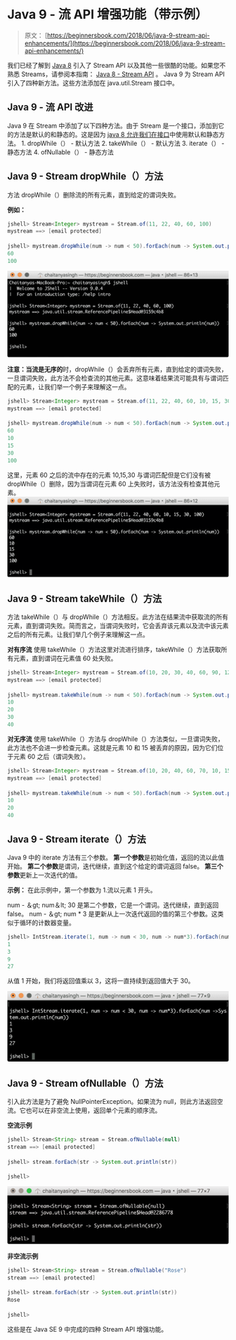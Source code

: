 # Java 9 - 流 API 增强功能（带示例）

> 原文： [https://beginnersbook.com/2018/06/java-9-stream-api-enhancements/](https://beginnersbook.com/2018/06/java-9-stream-api-enhancements/)

我们已经了解到 [Java 8](https://beginnersbook.com/2017/10/java-8-features-with-examples/) 引入了 Stream API 以及其他一些很酷的功能。如果您不熟悉 Streams，请参阅本指南： [Java 8 - Stream API](https://beginnersbook.com/2017/10/java-8-stream-tutorial/) 。 Java 9 为 Stream API 引入了四种新方法。这些方法添加在 java.util.Stream 接口中。

## Java 9 - 流 API 改进

Java 9 在 Stream 中添加了以下四种方法。由于 Stream 是一个接口，添加到它的方法是默认的和静态的。这是因为 [java 8 允许我们在接口](https://beginnersbook.com/2017/10/java-8-interface-changes-default-method-and-static-method/)中使用默认和静态方法。
1\. dropWhile（） - 默认方法
2\. takeWhile（） - 默认方法
3\. iterate（） - 静态方法
4\. ofNullable（） - 静态方法

## Java 9 - Stream dropWhile（）方法

方法 dropWhile（）删除流的所有元素，直到给定的谓词失败。

**例如：**

```java
jshell> Stream<Integer> mystream = Stream.of(11, 22, 40, 60, 100)
mystream ==> [email protected]

jshell> mystream.dropWhile(num -> num < 50).forEach(num -> System.out.println(num))
60
100

```

![Java 9 Stream doWhile() method](img/54941df0800369b7e8297ad1388591be.jpg)

**注意：当流是无序的**时，dropWhile（）会丢弃所​​有元素，直到给定的谓词失败，一旦谓词失败，此方法不会检查流的其他元素。这意味着结果流可能具有与谓词匹配的元素，让我们举一个例子来理解这一点。

```java
jshell> Stream<Integer> mystream = Stream.of(11, 22, 40, 60, 10, 15, 30, 100)
mystream ==> [email protected]

jshell> mystream.dropWhile(num -> num < 50).forEach(num -> System.out.println(num))
60
10
15
30
100
```

这里，元素 60 之后的流中存在的元素 10,15,30 与谓词匹配但是它们没有被 dropWhile（）删除，因为当谓词在元素 60 上失败时，该方法没有检查其他元素。
![Java 9 dropWhile() method unordered stream](img/8e3ecd15e8165e0f3e46782b2dece07e.jpg)

## Java 9 - Stream takeWhile（）方法

方法 takeWhile（）与 dropWhile（）方法相反。此方法在结果流中获取流的所有元素，直到谓词失败。简而言之，当谓词失败时，它会丢弃该元素以及流中该元素之后的所有元素。让我们举几个例子来理解这一点。

**对有序流**
使用 takeWhile（）方法这里对流进行排序，takeWhile（）方法获取所有元素，直到谓词在元素值 60 处失败。

```java
jshell> Stream<Integer> mystream = Stream.of(10, 20, 30, 40, 60, 90, 120)
mystream ==> [email protected]

jshell> mystream.takeWhile(num -> num < 50).forEach(num -> System.out.println(num))
10
20
30
40
```

**对无序流**
使用 takeWhile（）方法与 dropWhile（）方法类似，一旦谓词失败，此方法也不会进一步检查元素。这就是元素 10 和 15 被丢弃的原因，因为它们位于元素 60 之后（谓词失败）。

```java
jshell> Stream<Integer> mystream = Stream.of(10, 20, 40, 60, 70, 10, 15, 100)
mystream ==> [email protected]

jshell> mystream.takeWhile(num -> num < 50).forEach(num -> System.out.println(num))
10
20
40
```

## Java 9 - Stream iterate（）方法

Java 9 中的 iterate 方法有三个参数。
**第一个参数**是初始化值，返回的流以此值开始。
**第二个参数**是谓词，迭代继续，直到这个给定的谓词返回 false。
**第三个参数**更新上一次迭代的值。

**示例：**
在此示例中，第一个参数为 1.流以元素 1 开头。

num - ＆gt; num＆lt; 30 是第二个参数，它是一个谓词。迭代继续，直到返回 false。 num - ＆gt; num * 3 是更新从上一次迭代返回的值的第三个参数。这类似于循环的计数器变量。

```java
jshell> IntStream.iterate(1, num -> num < 30, num -> num*3).forEach(num ->System.out.println(num))
1
3
9
27
```

从值 1 开始，我们将返回值乘以 3，这将一直持续到返回值大于 30。

![Java 9 Iterate method](img/5c44fc1fd906f198816b546d4dbedb10.jpg)

## Java 9 - Stream ofNullable（）方法

引入此方法是为了避免 NullPointerException。如果流为 null，则此方法返回空流。它也可以在非空流上使用，返回单个元素的顺序流。

**空流示例**

```java
jshell> Stream<String> stream = Stream.ofNullable(null)
stream ==> [email protected]

jshell> stream.forEach(str -> System.out.println(str))

jshell>
```

![Java 9 ofNullable() method](img/5162d92a7f27d1afb9a4b6aa808ec1c7.jpg)

**非空流示例**

```java
jshell> Stream<String> stream = Stream.ofNullable("Rose")
stream ==> [email protected]

jshell> stream.forEach(str -> System.out.println(str))
Rose

jshell>
```

这些是在 Java SE 9 中完成的四种 Stream API 增强功能。